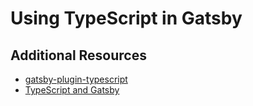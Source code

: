 # Using TypeScript in Gatsby




## Additional Resources
- [gatsby-plugin-typescript](https://www.gatsbyjs.com/plugins/gatsby-plugin-typescript/)
- [TypeScript and Gatsby](https://www.gatsbyjs.com/docs/how-to/custom-configuration/typescript/)

